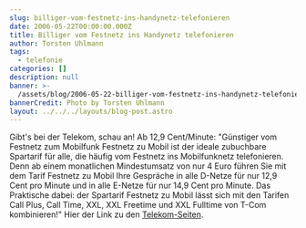 ```yaml
---
slug: billiger-vom-festnetz-ins-handynetz-telefonieren
date: 2006-05-22T00:00:00.000Z
title: Billiger vom Festnetz ins Handynetz telefonieren
author: Torsten Uhlmann
tags:
  - telefonie
categories: []
description: null
banner: >-
  /assets/blog/2006-05-22-billiger-vom-festnetz-ins-handynetz-telefonieren/banner.jpg
bannerCredit: Photo by Torsten Uhlmann
layout: ../../../layouts/blog-post.astro
---
```


Gibt's bei der Telekom, schau an! Ab 12,9 Cent/Minute: "<span class="subhead">Günstiger vom Festnetz zum Mobilfunk</span><span class="sup"></span> Festnetz zu Mobil ist der ideale zubuchbare Spartarif für alle, die häufig vom Festnetz ins Mobilfunknetz telefonieren. Denn ab einem monatlichen Mindestumsatz von nur 4 Euro führen Sie mit dem Tarif Festnetz zu Mobil Ihre Gespräche in alle D-Netze für nur 12,9 Cent pro Minute und in alle E-Netze für nur 14,9 Cent pro Minute. Das Praktische dabei: der Spartarif Festnetz zu Mobil lässt sich mit den Tarifen Call Plus, Call Time, XXL, XXL Freetime und XXL Fulltime von T-Com kombinieren!" Hier der Link zu den [Telekom-Seiten](http://www.telekom.de/etelco/faq_navi/1,18132,539_626_1546_1643-1,00.html).
